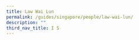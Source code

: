 ```yaml
---
title: Law Wai Lun
permalink: /guides/singapore/people/law-wai-lun/
description: ""
third_nav_title: I S
---
```

